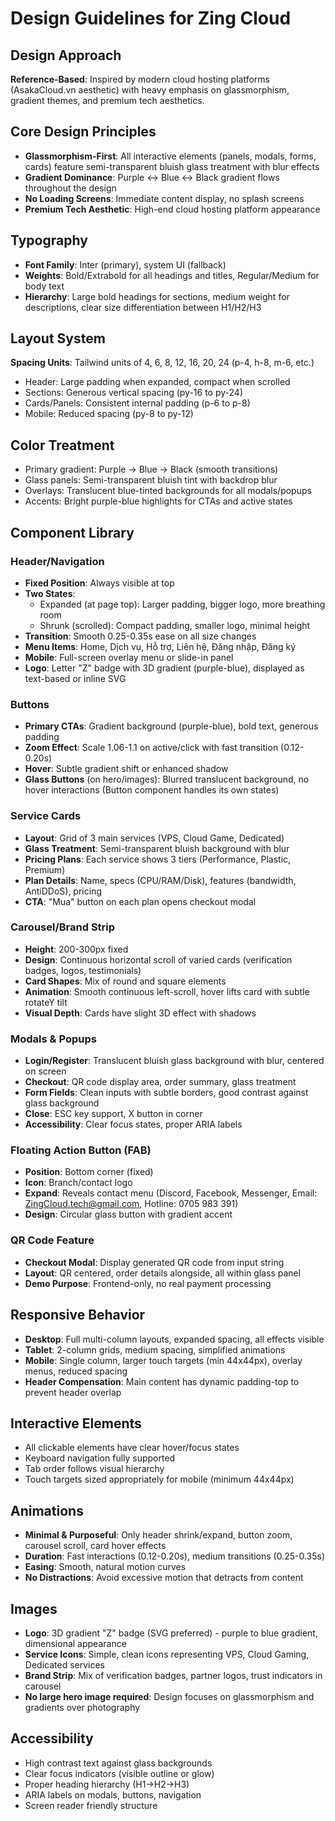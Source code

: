 # Design Guidelines for Zing Cloud

## Design Approach
**Reference-Based**: Inspired by modern cloud hosting platforms (AsakaCloud.vn aesthetic) with heavy emphasis on glassmorphism, gradient themes, and premium tech aesthetics.

## Core Design Principles
- **Glassmorphism-First**: All interactive elements (panels, modals, forms, cards) feature semi-transparent bluish glass treatment with blur effects
- **Gradient Dominance**: Purple ↔ Blue ↔ Black gradient flows throughout the design
- **No Loading Screens**: Immediate content display, no splash screens
- **Premium Tech Aesthetic**: High-end cloud hosting platform appearance

## Typography
- **Font Family**: Inter (primary), system UI (fallback)
- **Weights**: Bold/Extrabold for all headings and titles, Regular/Medium for body text
- **Hierarchy**: Large bold headings for sections, medium weight for descriptions, clear size differentiation between H1/H2/H3

## Layout System
**Spacing Units**: Tailwind units of 4, 6, 8, 12, 16, 20, 24 (p-4, h-8, m-6, etc.)
- Header: Large padding when expanded, compact when scrolled
- Sections: Generous vertical spacing (py-16 to py-24)
- Cards/Panels: Consistent internal padding (p-6 to p-8)
- Mobile: Reduced spacing (py-8 to py-12)

## Color Treatment
- Primary gradient: Purple → Blue → Black (smooth transitions)
- Glass panels: Semi-transparent bluish tint with backdrop blur
- Overlays: Translucent blue-tinted backgrounds for all modals/popups
- Accents: Bright purple-blue highlights for CTAs and active states

## Component Library

### Header/Navigation
- **Fixed Position**: Always visible at top
- **Two States**: 
  - Expanded (at page top): Larger padding, bigger logo, more breathing room
  - Shrunk (scrolled): Compact padding, smaller logo, minimal height
- **Transition**: Smooth 0.25-0.35s ease on all size changes
- **Menu Items**: Home, Dịch vụ, Hỗ trợ, Liên hệ, Đăng nhập, Đăng ký
- **Mobile**: Full-screen overlay menu or slide-in panel
- **Logo**: Letter "Z" badge with 3D gradient (purple-blue), displayed as text-based or inline SVG

### Buttons
- **Primary CTAs**: Gradient background (purple-blue), bold text, generous padding
- **Zoom Effect**: Scale 1.06-1.1 on active/click with fast transition (0.12-0.20s)
- **Hover**: Subtle gradient shift or enhanced shadow
- **Glass Buttons** (on hero/images): Blurred translucent background, no hover interactions (Button component handles its own states)

### Service Cards
- **Layout**: Grid of 3 main services (VPS, Cloud Game, Dedicated)
- **Glass Treatment**: Semi-transparent bluish background with blur
- **Pricing Plans**: Each service shows 3 tiers (Performance, Plastic, Premium)
- **Plan Details**: Name, specs (CPU/RAM/Disk), features (bandwidth, AntiDDoS), pricing
- **CTA**: "Mua" button on each plan opens checkout modal

### Carousel/Brand Strip
- **Height**: 200-300px fixed
- **Design**: Continuous horizontal scroll of varied cards (verification badges, logos, testimonials)
- **Card Shapes**: Mix of round and square elements
- **Animation**: Smooth continuous left-scroll, hover lifts card with subtle rotateY tilt
- **Visual Depth**: Cards have slight 3D effect with shadows

### Modals & Popups
- **Login/Register**: Translucent bluish glass background with blur, centered on screen
- **Checkout**: QR code display area, order summary, glass treatment
- **Form Fields**: Clean inputs with subtle borders, good contrast against glass background
- **Close**: ESC key support, X button in corner
- **Accessibility**: Clear focus states, proper ARIA labels

### Floating Action Button (FAB)
- **Position**: Bottom corner (fixed)
- **Icon**: Branch/contact logo
- **Expand**: Reveals contact menu (Discord, Facebook, Messenger, Email: ZingCloud.tech@gmail.com, Hotline: 0705 983 391)
- **Design**: Circular glass button with gradient accent

### QR Code Feature
- **Checkout Modal**: Display generated QR code from input string
- **Layout**: QR centered, order details alongside, all within glass panel
- **Demo Purpose**: Frontend-only, no real payment processing

## Responsive Behavior
- **Desktop**: Full multi-column layouts, expanded spacing, all effects visible
- **Tablet**: 2-column grids, medium spacing, simplified animations
- **Mobile**: Single column, larger touch targets (min 44x44px), overlay menus, reduced spacing
- **Header Compensation**: Main content has dynamic padding-top to prevent header overlap

## Interactive Elements
- All clickable elements have clear hover/focus states
- Keyboard navigation fully supported
- Tab order follows visual hierarchy
- Touch targets sized appropriately for mobile (minimum 44x44px)

## Animations
- **Minimal & Purposeful**: Only header shrink/expand, button zoom, carousel scroll, card hover effects
- **Duration**: Fast interactions (0.12-0.20s), medium transitions (0.25-0.35s)
- **Easing**: Smooth, natural motion curves
- **No Distractions**: Avoid excessive motion that detracts from content

## Images
- **Logo**: 3D gradient "Z" badge (SVG preferred) - purple to blue gradient, dimensional appearance
- **Service Icons**: Simple, clean icons representing VPS, Cloud Gaming, Dedicated services
- **Brand Strip**: Mix of verification badges, partner logos, trust indicators in carousel
- **No large hero image required**: Design focuses on glassmorphism and gradients over photography

## Accessibility
- High contrast text against glass backgrounds
- Clear focus indicators (visible outline or glow)
- Proper heading hierarchy (H1→H2→H3)
- ARIA labels on modals, buttons, navigation
- Screen reader friendly structure